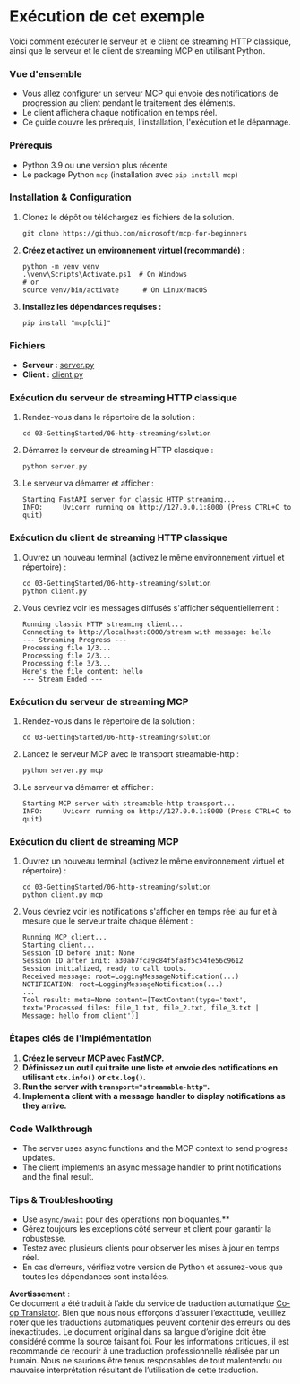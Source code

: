 <!--
CO_OP_TRANSLATOR_METADATA:
{
  "original_hash": "4c4da5949611d91b06d8a5d450aae8d6",
  "translation_date": "2025-06-12T22:21:07+00:00",
  "source_file": "03-GettingStarted/06-http-streaming/solution/python/README.md",
  "language_code": "fr"
}
-->
# Exécution de cet exemple

Voici comment exécuter le serveur et le client de streaming HTTP classique, ainsi que le serveur et le client de streaming MCP en utilisant Python.

### Vue d'ensemble

- Vous allez configurer un serveur MCP qui envoie des notifications de progression au client pendant le traitement des éléments.
- Le client affichera chaque notification en temps réel.
- Ce guide couvre les prérequis, l'installation, l'exécution et le dépannage.

### Prérequis

- Python 3.9 ou une version plus récente
- Le package Python `mcp` (installation avec `pip install mcp`)

### Installation & Configuration

1. Clonez le dépôt ou téléchargez les fichiers de la solution.

   ```pwsh
   git clone https://github.com/microsoft/mcp-for-beginners
   ```

1. **Créez et activez un environnement virtuel (recommandé) :**

   ```pwsh
   python -m venv venv
   .\venv\Scripts\Activate.ps1  # On Windows
   # or
   source venv/bin/activate      # On Linux/macOS
   ```

1. **Installez les dépendances requises :**

   ```pwsh
   pip install "mcp[cli]"
   ```

### Fichiers

- **Serveur :** [server.py](../../../../../../03-GettingStarted/06-http-streaming/solution/python/server.py)
- **Client :** [client.py](../../../../../../03-GettingStarted/06-http-streaming/solution/python/client.py)

### Exécution du serveur de streaming HTTP classique

1. Rendez-vous dans le répertoire de la solution :

   ```pwsh
   cd 03-GettingStarted/06-http-streaming/solution
   ```

2. Démarrez le serveur de streaming HTTP classique :

   ```pwsh
   python server.py
   ```

3. Le serveur va démarrer et afficher :

   ```
   Starting FastAPI server for classic HTTP streaming...
   INFO:     Uvicorn running on http://127.0.0.1:8000 (Press CTRL+C to quit)
   ```

### Exécution du client de streaming HTTP classique

1. Ouvrez un nouveau terminal (activez le même environnement virtuel et répertoire) :

   ```pwsh
   cd 03-GettingStarted/06-http-streaming/solution
   python client.py
   ```

2. Vous devriez voir les messages diffusés s'afficher séquentiellement :

   ```text
   Running classic HTTP streaming client...
   Connecting to http://localhost:8000/stream with message: hello
   --- Streaming Progress ---
   Processing file 1/3...
   Processing file 2/3...
   Processing file 3/3...
   Here's the file content: hello
   --- Stream Ended ---
   ```

### Exécution du serveur de streaming MCP

1. Rendez-vous dans le répertoire de la solution :
   ```pwsh
   cd 03-GettingStarted/06-http-streaming/solution
   ```
2. Lancez le serveur MCP avec le transport streamable-http :
   ```pwsh
   python server.py mcp
   ```
3. Le serveur va démarrer et afficher :
   ```
   Starting MCP server with streamable-http transport...
   INFO:     Uvicorn running on http://127.0.0.1:8000 (Press CTRL+C to quit)
   ```

### Exécution du client de streaming MCP

1. Ouvrez un nouveau terminal (activez le même environnement virtuel et répertoire) :
   ```pwsh
   cd 03-GettingStarted/06-http-streaming/solution
   python client.py mcp
   ```
2. Vous devriez voir les notifications s'afficher en temps réel au fur et à mesure que le serveur traite chaque élément :
   ```
   Running MCP client...
   Starting client...
   Session ID before init: None
   Session ID after init: a30ab7fca9c84f5fa8f5c54fe56c9612
   Session initialized, ready to call tools.
   Received message: root=LoggingMessageNotification(...)
   NOTIFICATION: root=LoggingMessageNotification(...)
   ...
   Tool result: meta=None content=[TextContent(type='text', text='Processed files: file_1.txt, file_2.txt, file_3.txt | Message: hello from client')]
   ```

### Étapes clés de l'implémentation

1. **Créez le serveur MCP avec FastMCP.**
2. **Définissez un outil qui traite une liste et envoie des notifications en utilisant `ctx.info()` or `ctx.log()`.**
3. **Run the server with `transport="streamable-http"`.**
4. **Implement a client with a message handler to display notifications as they arrive.**

### Code Walkthrough
- The server uses async functions and the MCP context to send progress updates.
- The client implements an async message handler to print notifications and the final result.

### Tips & Troubleshooting

- Use `async/await` pour des opérations non bloquantes.**
- Gérez toujours les exceptions côté serveur et client pour garantir la robustesse.
- Testez avec plusieurs clients pour observer les mises à jour en temps réel.
- En cas d’erreurs, vérifiez votre version de Python et assurez-vous que toutes les dépendances sont installées.

**Avertissement** :  
Ce document a été traduit à l’aide du service de traduction automatique [Co-op Translator](https://github.com/Azure/co-op-translator). Bien que nous nous efforçons d’assurer l’exactitude, veuillez noter que les traductions automatiques peuvent contenir des erreurs ou des inexactitudes. Le document original dans sa langue d’origine doit être considéré comme la source faisant foi. Pour les informations critiques, il est recommandé de recourir à une traduction professionnelle réalisée par un humain. Nous ne saurions être tenus responsables de tout malentendu ou mauvaise interprétation résultant de l’utilisation de cette traduction.